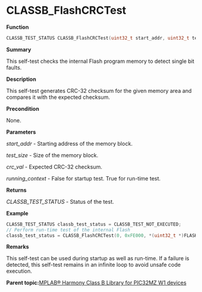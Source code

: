 # CLASSB\_FlashCRCTest

**Function**

```c
CLASSB_TEST_STATUS CLASSB_FlashCRCTest(uint32_t start_addr, uint32_t test_size, uint32_t crc_val, bool running_context);
```

**Summary**

This self-test checks the internal Flash program memory to detect single bit faults.

**Description**

This self-test generates CRC-32 checksum for the given memory area and compares it with the expected checksum.

**Precondition**

None.

**Parameters**

*start\_addr* - Starting address of the memory block.

*test\_size* - Size of the memory block.

*crc\_val* - Expected CRC-32 checksum.

*running\_context* - False for startup test. True for run-time test.

**Returns**

*CLASSB\_TEST\_STATUS* - Status of the test.

**Example**

```c
CLASSB_TEST_STATUS classb_test_status = CLASSB_TEST_NOT_EXECUTED;
// Perform run-time test of the internal Flash
classb_test_status = CLASSB_FlashCRCTest(0, 0xFE000, *(uint32_t *)FLASH_CRC32_ADDR, true);
```

**Remarks**

This self-test can be used during startup as well as run-time. If a failure is detected, this self-test remains in an infinite loop to avoid unsafe code execution.

**Parent topic:**[MPLAB® Harmony Class B Library for PIC32MZ W1 devices](GUID-B046F97C-6BDC-45FC-BC1F-8C54B8F6F09A.md)

